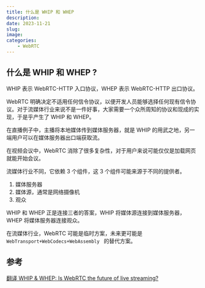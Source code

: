 ```yaml
---
title: 什么是 WHIP 和 WHEP
description: 
date: 2023-11-21
slug: 
image: 
categories:
    - WebRTC
---
```




## 什么是 WHIP 和 WHEP ?

WHIP 表示 WebRTC-HTTP 入口协议，WHEP 表示 WebRTC-HTTP 出口协议。

WebRTC 明确决定不适用任何信令协议，以便开发人员能够选择任何现有信令协议。对于流媒体行业来说不是一件好事，大家需要一个众所周知的协议和现成的实现，于是乎产生了 WHIP 和 WHEP。

在直播例子中，主播将本地媒体传到媒体服务器，就是 WHIP 的用武之地，另一端用户可以在媒体服务器出口端获取流。

在视频会议中，WebRTC 消除了很多复杂性，对于用户来说可能仅仅是加载网页就能开始会议。

流媒体行业不同，它依赖 3 个组件，这 3 个组件可能来源于不同的提供者。

1. 媒体服务器
2. 媒体源，通常是网络摄像机
3. 观众

WHIP 和 WHEP 正是连接三者的答案，WHIP 将媒体源连接到媒体服务器，WHEP 将媒体服务器连接观众。

在流媒体行业，WebRTC 可能是临时方案，未来更可能是 `WebTransport+WebCodecs+WebAssembly ` 的替代方案。



## 参考

[翻译 WHIP & WHEP: Is WebRTC the future of live streaming?](https://bloggeek.me/whip-whep-webrtc-live-streaming/#h-what-are-whip-and-whep)